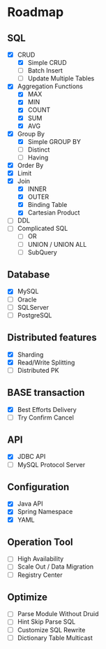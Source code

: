 # Roadmap

## SQL
- [x] CRUD
    - [x] Simple CRUD
    - [ ] Batch Insert
    - [ ] Update Multiple Tables
- [x] Aggregation Functions
    - [x] MAX
    - [x] MIN
    - [x] COUNT
    - [x] SUM
    - [x] AVG
- [x] Group By
    - [x] Simple GROUP BY
    - [ ] Distinct
    - [ ] Having
- [x] Order By
- [x] Limit
- [x] Join
    - [x] INNER
    - [x] OUTER
    - [x] Binding Table
    - [x] Cartesian Product
- [ ] DDL
- [ ] Complicated SQL
    - [ ] OR
    - [ ] UNION / UNION ALL
    - [ ] SubQuery

## Database
- [x] MySQL
- [ ] Oracle
- [ ] SQLServer
- [ ] PostgreSQL

## Distributed features
- [x] Sharding
- [x] Read/Write Splitting
- [ ] Distributed PK

## BASE transaction
- [x] Best Efforts Delivery
- [ ] Try Confirm Cancel

## API 
- [x] JDBC API
- [ ] MySQL Protocol Server

## Configuration
- [x] Java API
- [x] Spring Namespace
- [x] YAML

## Operation Tool
- [ ] High Availability
- [ ] Scale Out / Data Migration
- [ ] Registry Center 

## Optimize
- [ ] Parse Module Without Druid
- [ ] Hint Skip Parse SQL
- [ ] Customize SQL Rewrite
- [ ] Dictionary Table Multicast
